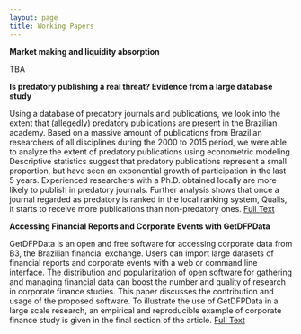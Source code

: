 ```yaml
---
layout: page
title: Working Papers
---
```



**Market making and liquidity absorption**

TBA


**Is predatory publishing a real threat? Evidence from a large database study**

Using a database of predatory journals and publications, we look into the extent that (allegedly) predatory publications are present in the Brazilian academy. Based on a massive amount of publications from Brazilian researchers of all disciplines during the 2000 to 2015 period, we were able to analyze the extent of predatory publications using econometric modeling. Descriptive statistics suggest that predatory publications represent a small proportion, but have seen an exponential growth of participation in the last 5 years. Experienced researchers with a Ph.D. obtained locally are more likely to publish in predatory journals. Further analysis shows that once a  journal regarded as predatory is ranked in the local ranking system, Qualis, it starts to receive more publications than non-predatory ones. [Full Text](https://ssrn.com/abstract=3067958)



**Accessing Financial Reports and Corporate Events with GetDFPData**

GetDFPData is an open and free software for accessing corporate data from B3, the Brazilian financial exchange. Users can import large datasets of financial reports and corporate events with a web or command line interface. The distribution and popularization of open software for gathering and managing financial data can boost the number and quality of research in corporate finance studies. This paper discusses the contribution and usage of the proposed software. To illustrate the use of GetDFPData in a large scale research, an empirical and reproducible example of corporate finance study is given in the final section of the article. [Full Text](https://ssrn.com/abstract=3128252)
